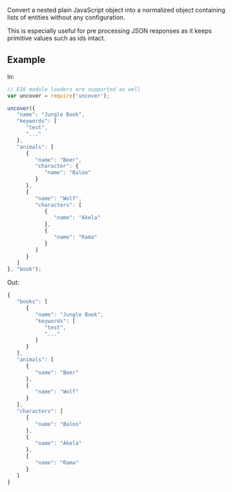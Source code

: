 Convert a nested plain JavaScript object into a normalized object containing lists of entities without any configuration.

This is especially useful for pre processing JSON responses as it keeps primitive values such as ids intact.

## Example

In:

```js
// ES6 module loaders are supported as well
var uncover = require('uncover');

uncover({
   "name": "Jungle Book",
   "keywords": [
      "test",
      "..."
   ],
   "animals": [
      {
         "name": "Beer",
         "character": {
            "name": "Baloo"
         }
      },
      {
         "name": "Wolf",
         "characters": [
            {
               "name": "Akela"
            },
            {
               "name": "Rama"
            }
         ]
      }
   ]
}, "book");

```

Out:

```js
{
   "books": [
      {
         "name": "Jungle Book",
         "keywords": [
            "test",
            "..."
         ]
      }
   ],
   "animals": [
      {
         "name": "Beer"
      },
      {
         "name": "Wolf"
      }
   ],
   "characters": [
      {
         "name": "Baloo"
      },
      {
         "name": "Akela"
      },
      {
         "name": "Rama"
      }
   ]
}
```
